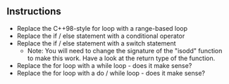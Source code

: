 ## Instructions

* Replace the C++98-style for loop with a range-based loop
* Replace the if / else statement with a conditional operator
* Replace the if / else statement with a switch statement
  * Note: You will need to change the signature of the "isodd" function to make this work. Have a look at the return type of the function. 
* Replace the for loop with a while loop - does it make sense?
* Replace the for loop with a do / while loop - does it make sense?

